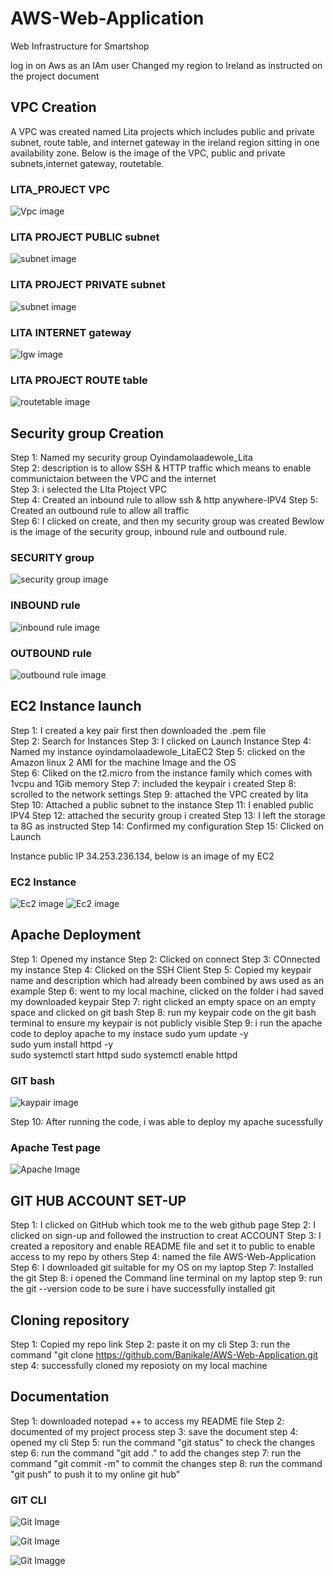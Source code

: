 # AWS-Web-Application 

Web Infrastructure for Smartshop 

log in on Aws as an IAm user Changed my region to Ireland as instructed on the project document 

## VPC Creation 
A VPC was created named Lita projects which includes public and private subnet, route table, and internet gateway in the ireland region sitting in one availability zone. Below is the image of the VPC, public and private subnets,internet gateway, routetable.
### LITA_PROJECT VPC 
![Vpc image](/VPCLita.png)
### LITA PROJECT PUBLIC subnet
![subnet image](/PublicSUbnet_Lita.png)
### LITA PROJECT PRIVATE subnet
![subnet image](/PrivateSubnet_Lita.png)
### LITA INTERNET gateway
![Igw image](/IGW.png)
### LITA PROJECT ROUTE table
![routetable image](/RouteTable_Lita.png)

## Security group Creation 
Step 1: Named my security group Oyindamolaadewole_Lita  
Step 2: description is to allow SSH & HTTP traffic which means to enable communictaion between the VPC and the internet  
Step 3: i selected the LIta Ptoject VPC  
Step 4: Created an inbound rule to allow ssh & http anywhere-IPV4 
Step 5: Created an outbound rule to allow all traffic  
Step 6: I clicked on create, and then my security group was created 
Bewlow is the image of the security group, inbound rule and outbound rule.

### SECURITY group
![security group image](/SecurityGroup.png)
### INBOUND rule
![inbound rule image](/InboundRule.png)
### OUTBOUND rule
![outbound rule image](/Outboundrule.png)
 
## EC2 Instance launch 

Step 1: I created a key pair first then downloaded the .pem file  
Step 2: Search for Instances 
Step 3: I clicked on Launch Instance 
Step 4: Named my instance oyindamolaadewole_LitaEC2 
Step 5: clicked on the Amazon linux 2 AMI for the machine Image and the OS  
Step 6: Cliked on  the t2.micro from the instance family which comes with 1vcpu and 1Gib memory 
Step 7: included the keypair i created 
Step 8: scrolled to the network settings 
Step 9: attached the VPC created by lita 
Step 10: Attached a public subnet to the instance 
Step 11: I enabled public IPV4 
Step 12: attached the security group i created 
Step 13: I left the storage ta 8G as instructed 
Step 14: Confirmed my configuration 
Step 15: Clicked on Launch 

Instance public IP 34.253.236.134, below is an image of my EC2
### EC2 Instance
![Ec2 image](/EC2.png)
![Ec2 image](/EC2complete.png)

## Apache Deployment
Step 1: Opened my instance 
Step 2: Clicked on connect 
Step 3: COnnected my instance 
Step 4: Clicked on the SSH Client
Step 5: Copied my keypair name and description which had already been combined by aws used as an example 
Step 6: went to my local machine, clicked on the folder i had saved my downloaded keypair 
Step 7: right clicked an empty space on an empty space and clicked on git bash 
Step 8: run my keypair code on the git bash terminal to ensure my keypair is not publicly visible 
Step 9: i run the apache code to deploy apache to my instace 
sudo yum update -y  
sudo yum install httpd -y  
sudo systemctl start httpd 
sudo systemctl enable httpd 

### GIT bash
![kaypair image](/Keypaircommand.png)

Step 10: After running the code, i was able to deploy my apache sucessfully

### Apache Test page
![Apache Image](/Apache.png)

## GIT HUB ACCOUNT SET-UP 
Step 1: I clicked on GitHub which took me to the web github page 
Step 2: I clicked on sign-up and followed the instruction to creat ACCOUNT 
Step 3: I created a repository and enable README file and set it to public to enable access to my repo by others 
Step 4: named the file AWS-Web-Application 
Step 6: I downloaded git suitable for my OS on my laptop 
Step 7: Installed the git 
Step 8: i opened the Command line terminal on my laptop 
step 9: run the git --version code to be sure i have successfully installed git 

  
## Cloning repository 
Step 1: Copied my repo link 
Step 2: paste it on my cli 
Step 3: run the command "git clone https://github.com/Banikale/AWS-Web-Application.git 
step 4: successfully cloned my reposioty on my local machine 


## Documentation 
Step 1: downloaded notepad ++ to access my README file 
Step 2: documented of my project process 
step 3: save the document 
step 4: opened my cli 
Step 5: run the command "git status" to check the changes 
step 6: run the command "git add ." to add the changes 
step 7: run the command "git commit -m" to commit the changes 
step 8: run the command "git push" to push it to my online git hub" 

 ### GIT CLI 
![Git Image](/GitCLI1.png) 

![Git Image](/GitCli2.png)

![Git Imagge](/GitCli3.png)




